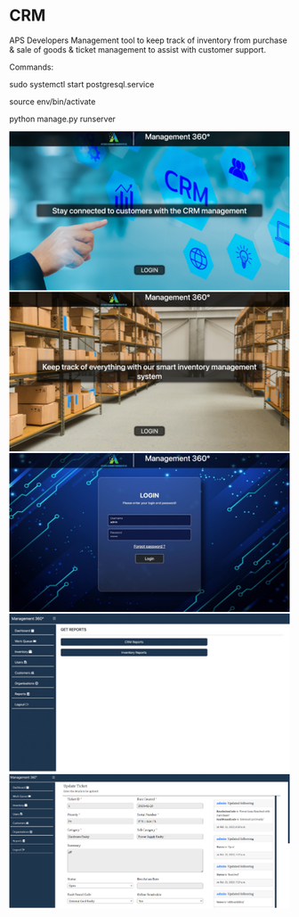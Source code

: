 # CRM
APS Developers
Management tool to keep track of inventory from purchase & sale of goods & ticket management to assist with customer support.

Commands:

sudo systemctl start postgresql.service

source env/bin/activate

python manage.py runserver

<img src = "images/img1.jpeg">
<img src = "images/img2.jpeg">
<img src = "images/img3.jpeg">
<img src = "images/img4.jpeg">
<img src = "images/img5.jpeg">
